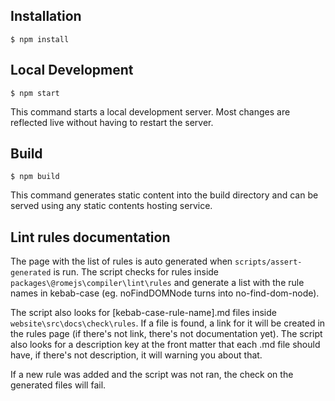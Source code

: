 
## Installation
```
$ npm install
```

## Local Development
```
$ npm start
```

This command starts a local development server. Most changes are reflected live without having to restart the server.

## Build

```
$ npm build
```
This command generates static content into the build directory and can be served using any static contents hosting service.

## Lint rules documentation

The page with the list of rules is auto generated when `scripts/assert-generated` is run. The script checks for rules inside `packages\@romejs\compiler\lint\rules` and generate a list with the rule names in kebab-case (eg. noFindDOMNode turns into no-find-dom-node).

The script also looks for [kebab-case-rule-name].md files inside `website\src\docs\check\rules`. If a file is found, a link for it will be created in the rules page (if there's not link, there's not documentation yet). The script also looks for a description key at the front matter that each .md file should have, if there's not description, it will warning you about that.

If a new rule was added and the script was not ran, the check on the generated files will fail.
